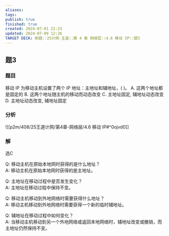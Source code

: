 ```yaml
---
aliases: 
tags: 
publish: true
finished: true
created: 2024-07-01 21:23
updated: 2024-07-09 12:26
TARGET DECK: 刷题::25计网-王道::第 4 章 网络层::4.6 移动 IP::题3
---
```


## 题3
### 题目
移动 IP 为移动主机设置了两个 IP 地址：主地址和辅地址，( )。
A. 这两个地址都是固定的
B. 这两个地址随主机的移动而动态改变
C. 主地址固定, 辅地址动态改变
D. 主地址动态改变, 辅地址固定
### 分析
![[p2m/408/25王道计网/第4章-网络层/4.6 移动 IP#^0ojvd0]]
### 解
选C


Q: 移动主机在原始本地网时获得的是什么地址？  
A: 移动主机在原始本地网时获得的是主地址。



Q: 主地址在移动过程中是否发生变化？  
A: 主地址在移动过程中保持不变。




Q: 移动主机移动到外地网络时需要获得什么地址？  
A: 移动主机移动到外地网络时需要获得一个新的临时辅地址。



Q: 辅地址在移动过程中如何变化？  
A: 当移动主机移动到另一个外地网络或返回本地网络时，辅地址改变或撤销，而主地址仍然保持不变。
